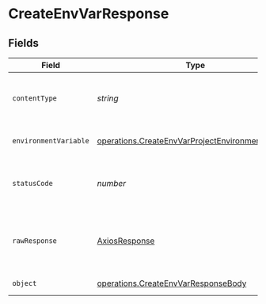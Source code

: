 # CreateEnvVarResponse


## Fields

| Field                                                                                                                  | Type                                                                                                                   | Required                                                                                                               | Description                                                                                                            |
| ---------------------------------------------------------------------------------------------------------------------- | ---------------------------------------------------------------------------------------------------------------------- | ---------------------------------------------------------------------------------------------------------------------- | ---------------------------------------------------------------------------------------------------------------------- |
| `contentType`                                                                                                          | *string*                                                                                                               | :heavy_check_mark:                                                                                                     | HTTP response content type for this operation                                                                          |
| `environmentVariable`                                                                                                  | [operations.CreateEnvVarProjectEnvironmentVariable](../../models/operations/createenvvarprojectenvironmentvariable.md) | :heavy_minus_sign:                                                                                                     | The environment variable.                                                                                              |
| `statusCode`                                                                                                           | *number*                                                                                                               | :heavy_check_mark:                                                                                                     | HTTP response status code for this operation                                                                           |
| `rawResponse`                                                                                                          | [AxiosResponse](https://axios-http.com/docs/res_schema)                                                                | :heavy_minus_sign:                                                                                                     | Raw HTTP response; suitable for custom response parsing                                                                |
| `object`                                                                                                               | [operations.CreateEnvVarResponseBody](../../models/operations/createenvvarresponsebody.md)                             | :heavy_minus_sign:                                                                                                     | Error response.                                                                                                        |